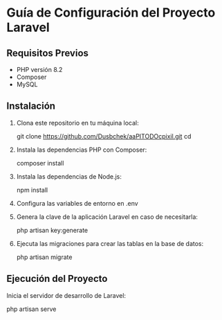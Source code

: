 
# Guía de Configuración del Proyecto Laravel

## Requisitos Previos

- PHP versión 8.2 
- Composer 
- MySQL

## Instalación

1. Clona este repositorio en tu máquina local:

   git clone <https://github.com/Dusbchek/aaPITODOcpixil.git>
   cd <AAPITODOCOPIXIL>

2. Instala las dependencias PHP con Composer:

   composer install

3. Instala las dependencias de Node.js:

   npm install

4. Configura las variables de entorno en .env

5. Genera la clave de la aplicación Laravel en caso de necesitarla:

   php artisan key:generate

6. Ejecuta las migraciones para crear las tablas en la base de datos:

   php artisan migrate

## Ejecución del Proyecto

Inicia el servidor de desarrollo de Laravel:

php artisan serve


